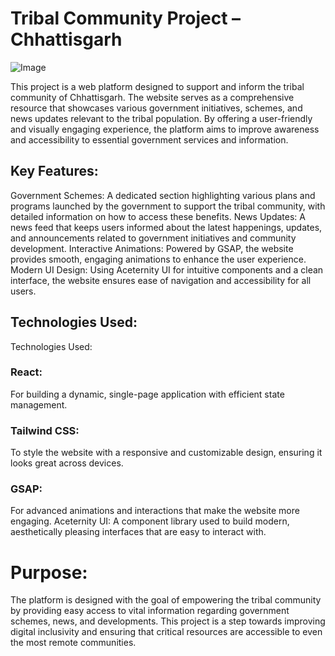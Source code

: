 # Tribal Community Project – Chhattisgarh
![Image](https://github.com/user-attachments/assets/f529ff73-a6c4-4139-9640-92ad380f1bfe)

This project is a web platform designed to support and inform the tribal community of Chhattisgarh. The website serves as a comprehensive resource that showcases various government initiatives, schemes, and news updates relevant to the tribal population. By offering a user-friendly and visually engaging experience, the platform aims to improve awareness and accessibility to essential government services and information.

<h2>Key Features:</h2>
Government Schemes: A dedicated section highlighting various plans and programs launched by the government to support the tribal community, with detailed information on how to access these benefits.
News Updates: A news feed that keeps users informed about the latest happenings, updates, and announcements related to government initiatives and community development.
Interactive Animations: Powered by GSAP, the website provides smooth, engaging animations to enhance the user experience.
Modern UI Design: Using Aceternity UI for intuitive components and a clean interface, the website ensures ease of navigation and accessibility for all users.
<h2>Technologies Used:</h2>Technologies Used:
<h3>React:</h3> For building a dynamic, single-page application with efficient state management.
<h3>Tailwind CSS:</h3> To style the website with a responsive and customizable design, ensuring it looks great across devices.
<h3>GSAP:</h3> For advanced animations and interactions that make the website more engaging.
Aceternity UI: A component library used to build modern, aesthetically pleasing interfaces that are easy to interact with.
<h1>Purpose:</h1>
The platform is designed with the goal of empowering the tribal community by providing easy access to vital information regarding government schemes, news, and developments. This project is a step towards improving digital inclusivity and ensuring that critical resources are accessible to even the most remote communities.
